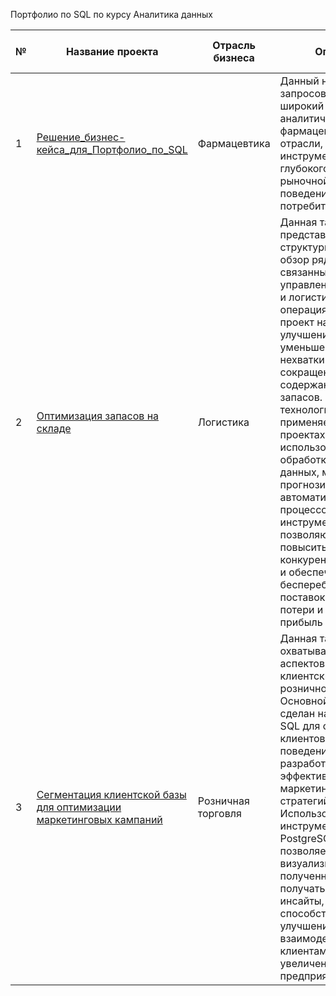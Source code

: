 Портфолио по SQL по курсу Аналитика данных


| № | Название проекта | Отрасль бизнеса | Описание |  Используемые функции и инструменты | Презентация проекта |                               
|---|----------------------------|-----------------|-------------------------------------------------------------------------|------------------------|---------------------|
| 1 | [Решение_бизнес-кейса_для_Портфолио_по_SQL](https://github.com/Oleg-GRSH/portfolio_sql/tree/467e412c3292cbb62e6eff57aa2285f7bed04976/%D0%A0%D0%B5%D1%88%D0%B5%D0%BD%D0%B8%D0%B5_%D0%B1%D0%B8%D0%B7%D0%BD%D0%B5%D1%81-%D0%BA%D0%B5%D0%B9%D1%81%D0%B0_%D0%B4%D0%BB%D1%8F_%D0%9F%D0%BE%D1%80%D1%82%D1%84%D0%BE%D0%BB%D0%B8%D0%BE_%D0%BF%D0%BE_SQL)| Фармацевтика | Данный набор SQL-запросов решает широкий спектр аналитических задач в фармацевтической отрасли, предоставляя инструменты для глубокого понимания рыночной ситуации и поведения потребителей | SUM(), GROUP BY, ORDER BY, LIMIT, HAVING, JOIN, COUNT(DISTINCT...),  Окн. функ.: SUM() OVER(PARTITION BY..., ONCAT_WS(),  WITH, UNION ALL |  [Презентация Портфолио по Аналитике: Аналитика аптечных продаж]( https://drive.google.com/file/d/1nazao5CN4rKjqOqwuxCMq1az7V0DmK6N/view?usp=sharing) |
| 2 | [Оптимизация запасов на складе](https://github.com/Oleg-GRSH/portfolio_sql/tree/467e412c3292cbb62e6eff57aa2285f7bed04976/%D0%94%D1%80%D1%83%D0%B3%D0%B8%D0%B5%20%D0%BF%D1%80%D0%BE%D0%B5%D0%BA%D1%82%D1%8B/%D0%9E%D0%BF%D1%80%D0%B5%D0%B4%D0%B5%D0%BB%D0%B5%D0%BD%D0%B8%D0%B5%20%D0%BE%D0%BF%D1%82%D0%B8%D0%BC%D0%B0%D0%BB%D1%8C%D0%BD%D0%BE%D0%B3%D0%BE%20%D1%83%D1%80%D0%BE%D0%B2%D0%BD%D1%8F%20%D0%B7%D0%B0%D0%BF%D0%B0%D1%81%D0%BE%D0%B2%20%D0%BD%D0%B0%20%D1%81%D0%BA%D0%BB%D0%B0%D0%B4%D0%B5) | Логистика | Данная таблица представляет собой структурированный обзор ряда проектов, связанных с управлением запасами и логистическими операциями. Каждый проект направлен на улучшение процессов, уменьшение рисков нехватки товаров и сокращение затрат на содержание излишних запасов. Ключевые технологии, применяемые в проектах, включают использование SQL для обработки и анализа данных, методов прогнозирования и автоматизации бизнес-процессов. Эти инструменты позволяют компаниям повысить свою конкурентоспособность и обеспечить бесперебойность поставок, снижая потери и увеличивая прибыль| SQL, ABC-анализ, Visualization tools (Power BI, Tableau) | [Презентация: Оптимизация запасов с помощью SQL и аналитики данных](https://drive.google.com/file/d/1TQ6cqP8GeYk0Lr-_dCiJ3bYdgJSHSiAD/view?usp=sharing) |
| 3 | [Сегментация клиентской базы для оптимизации маркетинговых кампаний](https://github.com/Oleg-GRSH/portfolio_sql/tree/467e412c3292cbb62e6eff57aa2285f7bed04976/%D0%94%D1%80%D1%83%D0%B3%D0%B8%D0%B5%20%D0%BF%D1%80%D0%BE%D0%B5%D0%BA%D1%82%D1%8B/%D0%A1%D0%B5%D0%B3%D0%BC%D0%B5%D0%BD%D1%82%D0%B0%D1%86%D0%B8%D1%8F%20%D0%BA%D0%BB%D0%B8%D0%B5%D0%BD%D1%82%D1%81%D0%BA%D0%BE%D0%B9%20%D0%B1%D0%B0%D0%B7%D1%8B%20%D0%B4%D0%BB%D1%8F%20%D0%BE%D0%BF%D1%82%D0%B8%D0%BC%D0%B8%D0%B7%D0%B0%D1%86%D0%B8%D0%B8%20%D0%BC%D0%B0%D1%80%D0%BA%D0%B5%D1%82%D0%B8%D0%BD%D0%B3%D0%BE%D0%B2%D1%8B%D1%85%20%D0%BA%D0%B0%D0%BC%D0%BF%D0%B0%D0%BD%D0%B8%D0%B9) | Розничная торговля | Данная таблица охватывает ряд важных аспектов работы с клиентскими данными в розничной торговле. Основной акцент сделан на применении SQL для сегментации клиентов, анализа их поведения и разработки эффективных маркетинговых стратегий. Использование инструментов вроде PostgreSQL и Tableau позволяет визуализировать полученные данные и получать ценные инсайты, способствующие улучшению взаимодействия с клиентами и увеличению выручки предприятия | SQL, PostgreSQL, Tableau| [Презентация: Сегментация клиентской базы для оптимизации маркетинговых кампаний](https://drive.google.com/file/d/1R_zFntjWMtYRwQ71YQkK6baxFA_Rc7ip/view?usp=sharing)        |
